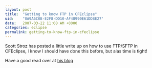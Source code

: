 ```yaml
---
layout: post
title:  "Getting to know FTP in CFEclipse"
uid:	"8A9A6C0B-E2F8-DD10-AF48990E61DDBE27"
date:   2007-03-22 11:08 AM +0000
categories: eclipse
permalink: getting-to-know-ftp-in-cfeclipse
---
```

Scott Stroz has posted a little write up on how to use FTP/SFTP in CFEclipse, I know I should have done this before, but alas time is tight!

Have a good read over at <a href="http://www.boyzoid.com/blog/index.cfm/2007/3/21/Using-FTP-from-inside-CFEclipse">his blog</a>